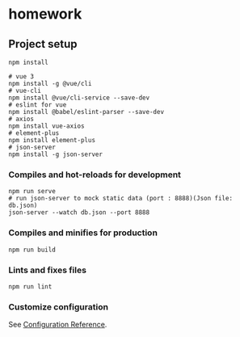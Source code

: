 # homework

## Project setup

```
npm install

# vue 3
npm install -g @vue/cli
# vue-cli
npm install @vue/cli-service --save-dev
# eslint for vue
npm install @babel/eslint-parser --save-dev
# axios
npm install vue-axios
# element-plus
npm install element-plus
# json-server
npm install -g json-server

```

### Compiles and hot-reloads for development

```
npm run serve
# run json-server to mock static data (port : 8888)(Json file: db.json)
json-server --watch db.json --port 8888
```

### Compiles and minifies for production

```
npm run build
```

### Lints and fixes files

```
npm run lint
```

### Customize configuration

See [Configuration Reference](https://cli.vuejs.org/config/).
